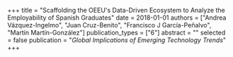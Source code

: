 +++
title = "Scaffolding the OEEU's Data-Driven Ecosystem to Analyze the Employability of Spanish Graduates"
date = 2018-01-01
authors = ["Andrea Vázquez-Ingelmo", "Juan Cruz-Benito", "Francisco J García-Peñalvo", "Martín Martín-González"]
publication_types = ["6"]
abstract = ""
selected = false
publication = "*Global Implications of Emerging Technology Trends*"
+++

